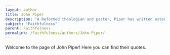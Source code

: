 ```yaml
---
layout: author
title: John Piper
description: "A Reformed theologian and pastor, Piper has written extensively about the faithfulness of God and the call for believers to demonstrate faithfulness in their discipleship."
subject: "Faithfulness"
parent: Faithfulness
permalink: /Faithfulness/authors/John-Piper/
---
```


Welcome to the page of John Piper! Here you can find their quotes.
